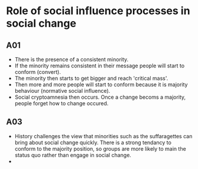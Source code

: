 # Role of social influence processes in social change

## A01
- There is the presence of a consistent minority.
- If the minority remains consistent in their message people will start to conform (convert).
- The minority then starts to get bigger and reach 'critical mass'.
- Then more and more people will start to conform because it is majority behaviour (normative social influence).
- Social cryptoamnesia then occurs. Once a change becoms a majority, people forget how to change occured.

## A03
- History challenges the view that minorities such as the suffaragettes can bring about social change quickly. There is a strong tendancy to conform to the majority position, so groups are more likely to main the status quo rather than engage in social change.
-
